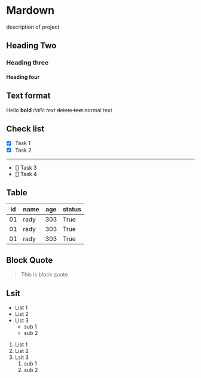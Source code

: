 # Mardown
description of project
## Heading Two
### Heading three
#### Heading four

## Text format

Hello **bold**
*italic text*
~~delete text~~
normal text

## Check list
- [x] Task 1
- [x] Task 2
---
- [] Task 3
- [] Task 4


## Table


|id|name|age|status|
|---|---|---|------|
|01|rady|303|True  |
|01|rady|303|True  |
|01|rady|303|True  |

## Block Quote

> This is block quote


## Lsit
- List 1
- List 2
- List 3
    - sub 1
    - sub 2
1. List 1
2. List 2
3. Lsit 3
    1. sub 1
    2. sub 2
